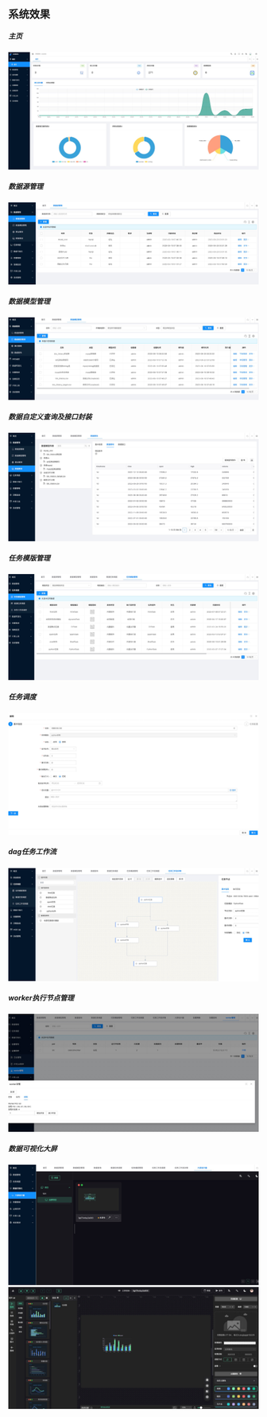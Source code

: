 
系统效果
----
##### 主页
![](/images/dashboard.png)
##### 数据源管理
![](/images/datasource.png)
##### 数据模型管理
![](/images/datamodel.png)
##### 数据自定义查询及接口封装
![](/images/data_query.png)
##### 任务模版管理
![](/images/task_template.png)
##### 任务调度
![](/images/task_scheduler.png)
##### dag任务工作流
![](/images/dag.png)
##### worker执行节点管理
![](/images/worker_ops.png)
##### 数据可视化大屏
![](/images/bigscreen1.png)
![](/images/bigscreen2.png)

